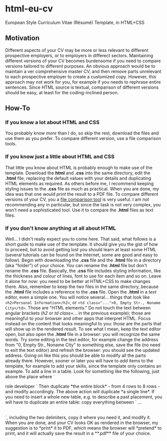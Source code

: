 # html-eu-cv
European Style Curriculum Vitae (Résumé) Template, in HTML+CSS

## Motivation
Different aspects of your CV may be more or less relevant to different prospective employers, or to employers in differect sectors. Maintaining different versions of your CV becomes burdensome if you need to compare versions tailored to different purposes.
An obvious approach would be to maintain a ver comprehensive master CV, and then remove parts unrelevant to each prospective employer to create a customized copy. However, this approach may not work for you, for example if you needs to rephrase entire sentences.
Since HTML source is textual, comparison of different versions should be easy, at least for the coding-inclined person.

## How-To
### If you know a lot about HTML and CSS
You probably know *more* than I do, so skip the rest, download the files and use them as you prefer. To compare different version, use a file comparison tools.
### If you know just a little about HTML and CSS
That little you know about HTML is probably enough to make use of the template. Download the **html** and **.css** into the same directory, edit the **.html** file, replacing the default values with your details and duplicating HTML elements as required. As others before me, I recommend keeping styling issues to the **.css** file as much as practical.
When you are done, my idea was that one would *print* the result to a PDF file.
To compare different versions of your CV, you a [file comparison tool](https://en.wikipedia.org/wiki/File_comparison) is very useful. I am not recommending any in particular, but since the task is not very complex, you won't need a sophisticated tool. Use it to compare the **.html** files as text files.
### If you don't know anything at all about HTML
Well... I didn't really expect you to come here. That said, what follows is a short guide to make use of the template. It should give you the gist of how to proceed, but to avoid getting lost you should learn at least some HTML (several tutorials can be found on the Internet, some are good and easy to follow).
Begin with downloading the **.css** file and the **.html** file in a directory (aka "folder") of your choice. You can rename the **.html** file but don't rename the **.css** file. Basically, the **.css** file includes styling information, like the thickness and colour of lines, font to use for each item and so on. Leave it alone for now: you need to be better at HTML+CSS to make changes there. Also, remember to keep the two files in the same directory, because the **.html** file includes a reference to the **.css** file.
Open the **.html** in a *text* editor, even a simple one. You will notice several... *things* that look like `<h2>Personal Information</h2>`, or `<td class="...">0, Empty Str., Noname City</td>`. Those are "HTML elements." Do not touch the text between angular brackets (*h2* or *td class=...* in the previous example); those are meaningful to your browser and other apps that interpret HTML. Focus instead on the content that looks meaningful to you: those are the parts that will show up in the rendered result.
To see what I mean, keep the text editor open, but also open the **.html** file in a browser: you will recognize the same words.
Try some editing in the text editor, for example change the address from "0, Empty Str., Noname City" to something else, save the file (no need to exit the text editor) and refresh the browser: you should see the updated address. Going on like this you should be able to modify all the parts already there.
However, sooner or later you will have to *add* items to the template, for example to add your skills, since the template only contains an example.
To add a line in a table. Look for something like the following, just above the place where 
`<tr>
   <td class="...">role</td>
   <td class="...">developer</td>
</tr>`
Then duplicate *the entire block* - from 4 rows to 8 rows - and modify accordingly. The above action will duplicate *a single line*. If you need to insert a whole new table, e.g. to describe a past placement, you will have to duplicate an entire table: copy everything between `<table> ... </table>`, including the two delimiters, copy it where you need it, and modify it.
When you are done, and your CV looks OK as rendered in the browser, my suggestion is to *print* it to PDF, which means the browser will *pretend* to print, and it will actually save the result in a **.pdf** file of your choice.
